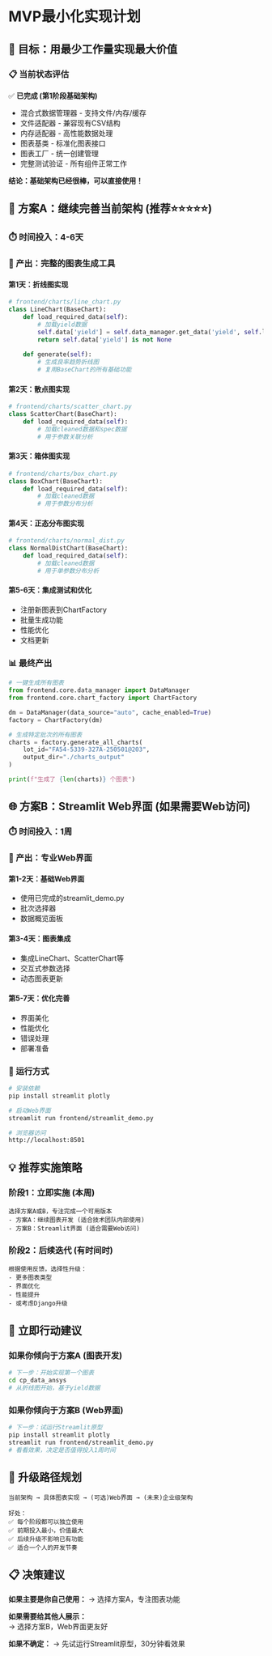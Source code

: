 # MVP最小化实现计划

## 🎯 目标：用最少工作量实现最大价值

### 📋 当前状态评估
✅ **已完成 (第1阶段基础架构)**
- 混合式数据管理器 - 支持文件/内存/缓存
- 文件适配器 - 兼容现有CSV结构  
- 内存适配器 - 高性能数据处理
- 图表基类 - 标准化图表接口
- 图表工厂 - 统一创建管理
- 完整测试验证 - 所有组件正常工作

**结论：基础架构已经很棒，可以直接使用！**

## 🚀 方案A：继续完善当前架构 (推荐⭐⭐⭐⭐⭐)

### ⏱️ 时间投入：4-6天
### 🎯 产出：完整的图表生成工具

#### 第1天：折线图实现
```python
# frontend/charts/line_chart.py
class LineChart(BaseChart):
    def load_required_data(self):
        # 加载yield数据
        self.data['yield'] = self.data_manager.get_data('yield', self.lot_id)
        return self.data['yield'] is not None
    
    def generate(self):
        # 生成良率趋势折线图
        # 复用BaseChart的所有基础功能
```

#### 第2天：散点图实现  
```python
# frontend/charts/scatter_chart.py
class ScatterChart(BaseChart):
    def load_required_data(self):
        # 加载cleaned数据和spec数据
        # 用于参数关联分析
```

#### 第3天：箱体图实现
```python
# frontend/charts/box_chart.py  
class BoxChart(BaseChart):
    def load_required_data(self):
        # 加载cleaned数据
        # 用于参数分布分析
```

#### 第4天：正态分布图实现
```python
# frontend/charts/normal_dist.py
class NormalDistChart(BaseChart):
    def load_required_data(self):
        # 加载cleaned数据
        # 用于单参数分布分析
```

#### 第5-6天：集成测试和优化
- 注册新图表到ChartFactory
- 批量生成功能
- 性能优化
- 文档更新

### 📊 最终产出
```python
# 一键生成所有图表
from frontend.core.data_manager import DataManager
from frontend.core.chart_factory import ChartFactory

dm = DataManager(data_source="auto", cache_enabled=True)
factory = ChartFactory(dm)

# 生成特定批次的所有图表
charts = factory.generate_all_charts(
    lot_id="FA54-5339-327A-250501@203",
    output_dir="./charts_output"
)

print(f"生成了 {len(charts)} 个图表")
```

## 🌐 方案B：Streamlit Web界面 (如果需要Web访问)

### ⏱️ 时间投入：1周
### 🎯 产出：专业Web界面

#### 第1-2天：基础Web界面
- 使用已完成的streamlit_demo.py
- 批次选择器
- 数据概览面板

#### 第3-4天：图表集成
- 集成LineChart、ScatterChart等
- 交互式参数选择
- 动态图表更新

#### 第5-7天：优化完善
- 界面美化
- 性能优化  
- 错误处理
- 部署准备

### 🚀 运行方式
```bash
# 安装依赖
pip install streamlit plotly

# 启动Web界面
streamlit run frontend/streamlit_demo.py

# 浏览器访问
http://localhost:8501
```

## 💡 推荐实施策略

### 阶段1：立即实施 (本周)
```
选择方案A或B，专注完成一个可用版本
- 方案A：继续图表开发 (适合技术团队内部使用)
- 方案B：Streamlit界面 (适合需要Web访问)
```

### 阶段2：后续迭代 (有时间时)
```
根据使用反馈，选择性升级：
- 更多图表类型
- 界面优化
- 性能提升
- 或考虑Django升级
```

## 🎯 立即行动建议

### 如果你倾向于方案A (图表开发)
```bash
# 下一步：开始实现第一个图表
cd cp_data_ansys
# 从折线图开始，基于yield数据
```

### 如果你倾向于方案B (Web界面)  
```bash
# 下一步：试运行Streamlit原型
pip install streamlit plotly
streamlit run frontend/streamlit_demo.py
# 看看效果，决定是否值得投入1周时间
```

## 🔄 升级路径规划

```
当前架构 → 具体图表实现 → (可选)Web界面 → (未来)企业级架构

好处：
✅ 每个阶段都可以独立使用
✅ 前期投入最小，价值最大
✅ 后续升级不影响已有功能
✅ 适合一个人的开发节奏
```

## 📋 决策建议

**如果主要是你自己使用：**
→ 选择方案A，专注图表功能

**如果需要给其他人展示：**  
→ 选择方案B，Web界面更友好

**如果不确定：**
→ 先试运行Streamlit原型，30分钟看效果 